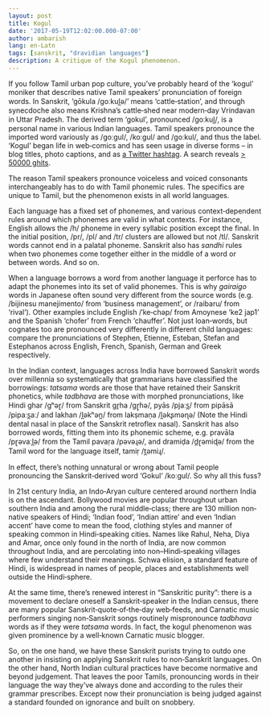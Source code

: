 ```yaml
---
layout: post
title: Kogul
date: '2017-05-19T12:02:00.000-07:00'
author: ambarish
lang: en-Latn
tags: [sanskrit, "dravidian languages"]
description: A critique of the Kogul phenomenon.
---
```


If you follow Tamil urban pop culture, youʼve probably heard of the ‘kogul’ moniker that describes native Tamil speakersʼ pronunciation of foreign words. In Sanskrit, ‘gōkula /goːkul̪ə/’ means ‘cattle‐station’, and through synecdoche also means Krishnaʼs cattle‐shed near modern‐day Vrindavan in Uttar Pradesh. The derived term ‘gokul’, pronounced /goːkul̪/, is a personal name in various Indian languages. Tamil speakers pronounce the imported word variously as /goːgul/, /koːgul/ and /goːkul/, and thus the label. ‘Kogul’ began life in web‐comics and has seen usage in diverse forms – in blog titles, photo captions, and as [a Twitter hashtag](https://twitter.com/hashtag/kogul). A search reveals [> 50000 ghits](https://www.google.com/search?q=kogul).

The reason Tamil speakers pronounce voiceless and voiced consonants interchangeably has to do with Tamil phonemic rules. The specifics are unique to Tamil, but the phenomenon exists in all world languages.

Each language has a fixed set of phonemes, and various context‐dependent rules around which phonemes are valid in what contexts. For instance, English allows the /h/ phoneme in every syllabic position except the final. In the initial position, /pr/, /pl/ and /tr/ clusters are allowed but not /tl/. Sanskrit words cannot end in a palatal phoneme. Sanskrit also has *sandhi* rules when two phonemes come together either in the middle of a word or between words. And so on.

When a language borrows a word from another language it perforce has to adapt the phonemes into its set of valid phonemes. This is why *gairaigo* words in Japanese often sound very different from the source words (e.g. /bijinesu manejimento/ from ‘business management’, or /raibaru/ from ‘rival’). Other examples include English /ˈke‐chəp/ from Amoynese ‘ke2 jap1’ and the Spanish ‘chofer’ from French ‘chauffer’. Not just loan‐words, but cognates too are pronounced very differently in different child languages: compare the pronunciations of Stephen, Etienne, Esteban, Stefan and Estephanos across English, French, Spanish, German and Greek respectively.

In the Indian context, languages across India have borrowed Sanskrit words over millennia so systematically that grammarians have classified the borrowings: *tatsama* words are those that have retained their Sanskrit phonetics, while *tadbhava* are those with morphed pronunciations, like Hindi ghar /gʰəɽ/ from Sanskrit gr̥ha /gɽ̩ɦə/, pyās /pjaːs̪/ from pipāsā /pipaːs̪aː/ and lakhan /l̪əkʰən̪/ from lakṣmaṇa /l̪əkʂməɳə/ (Note the Hindi dental nasal in place of the Sanskrit retroflex nasal). Sanskrit has also borrowed words, fitting them into its phonemic scheme, e.g. pravāla /pɽəvaːl̪ə/ from the Tamil pavaṛa /pəvəɻə/, and dramiḍa /d̪ɽəmiɖə/ from the Tamil word for the language itself, tamiṛ /t̪əmiɻ/.

In effect, thereʼs nothing unnatural or wrong about Tamil people pronouncing the Sanskrit‐derived word ‘Gokul’ /koːgul/. So why all this fuss?

In 21st century India, an Indo‐Aryan culture centered around northern India is on the ascendant. Bollywood movies are popular throughout urban southern India and among the rural middle‐class; there are 130 million non‐native speakers of Hindi; ‘Indian food’, ‘Indian attire’ and even ‘Indian accent’ have come to mean the food, clothing styles and manner of speaking common in Hindi‐speaking cities. Names like Rahul, Neha, Diya and Amar, once only found in the north of India, are now common throughout India, and are percolating into non–Hindi‐speaking villages where few understand their meanings. Schwa elision, a standard feature of Hindi, is widespread in names of people, places and establishments well outside the Hindi‐sphere.

At the same time, thereʼs renewed interest in “Sanskritic purity”: there is a movement to declare oneself a Sanskrit‐speaker in the Indian census, there are many popular Sanskrit‐quote‐of‐the‐day web‐feeds, and Carnatic music performers singing non‐Sanskrit songs routinely mispronounce *tadbhava* words as if they were *tatsama* words. In fact, the kogul phenomenon was given prominence by a well‐known Carnatic music blogger.

So, on the one hand, we have these Sanskrit purists trying to outdo one another in insisting on applying Sanskrit rules to non‐Sanskrit languages. On the other hand, North Indian cultural practices have become normative and beyond judgement. That leaves the poor Tamils, pronouncing words in their language the way theyʼve always done and according to the rules their grammar prescribes. Except now their pronunciation is being judged against a standard founded on ignorance and built on snobbery.
